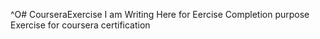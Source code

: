 ^O# CourseraExercise
I am Writing Here for Eercise Completion purpose
Exercise for coursera certification
